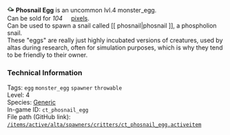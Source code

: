 ![ ](https://raw.githubusercontent.com/Ceterai/Enternia/main/items/active/alta/spawners/critters/ct_phosnail_egg.png) **Phosnail Egg** is an uncommon lvl.4 monster_egg.  
Can be sold for *104* <img src="https://starbounder.org/mediawiki/images/2/21/Pixel.png" width="12" height="16"/> [pixels](https://starbounder.org/Pixel).  
Can be used to spawn a snail called [[ phosnail|phosnail ]], a phospholion snail.  
These "eggs" are really just highly incubated versions of creatures, used by altas during research, often for simulation purposes, which is why they tend to be friendly to their owner.

### Technical Information

Tags: `egg` `monster_egg` `spawner` `throwable`  
Level: 4  
Species: [Generic](https://starbounder.org/Perfectly_Generic_Item)  
In-game ID: `ct_phosnail_egg`  
File path (GitHub link): [`/items/active/alta/spawners/critters/ct_phosnail_egg.activeitem`](https://github.com/Ceterai/Enternia/blob/main/items/active/alta/spawners/critters/ct_phosnail_egg.activeitem)
